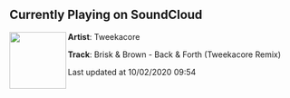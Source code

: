 ## Currently Playing on SoundCloud

[<img align="left" width="100" src="https://i1.sndcdn.com/artworks-000463073112-l8aqns-t50x50.jpg">](https://soundcloud.com/tweekacore/back-forth-tweekacore-remix)

**Artist**: Tweekacore 

**Track**: Brisk & Brown - Back & Forth (Tweekacore Remix)

Last updated at 10/02/2020 09:54
